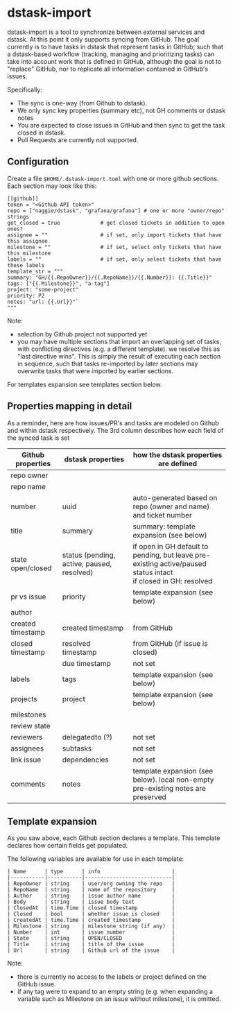 # dstask-import

dstask-import is a tool to synchronize between external services and dstask.
At this point it only supports syncing from GitHub.
The goal currently is to have tasks in dstask that represent tasks in GitHub,
such that a dstask-based workflow (tracking, managing and prioritizing tasks)
can take into account work that is defined in GitHub, although the goal is not to "replace" GitHub,
nor to replicate all information contained in GitHub's issues.

Specifically:

* The sync is one-way (from Github to dstask).
* We only sync key properties (summary etc), not GH comments or dstask notes
* You are expected to close issues in GitHub and then sync to get the task closed in dstask.
* Pull Requests are currently not supported.

## Configuration

Create a file `$HOME/.dstask-import.toml` with one or more github sections.
Each section may look like this:

```
[[github]]
token = "<Github API token>"
repo = ["naggie/dstask", "grafana/grafana"] # one or more "owner/repo" strings
get_closed = true             # get closed tickets in addition to open ones?
assignee = ""                 # if set, only import tickets that have this assignee
milestone = ""                # if set, select only tickets that have this milestone
labels = ""                   # if set, only select tickets that have these labels
template_str = """
summary: "GH/{{.RepoOwner}}/{{.RepoName}}/{{.Number}}: {{.Title}}"
tags: ["{{.Milestone}}", "a-tag"]
project: "some-project"
priority: P2
notes: "url: {{.Url}}"`
"""
```

Note:

* selection by Github project not supported yet
* you may have multiple sections that import an overlapping set of tasks, with conflicting directives (e.g. a different template).
  we resolve this as "last directive wins". This is simply the result of executing each section in sequence,
  such that tasks re-imported by later sections may overwrite tasks that were imported by earlier sections.

For templates expansion see templates section below.


## Properties mapping in detail

As a reminder, here are how issues/PR's and tasks are modeled on Github and within dstask respectively.
The 3rd column describes how each field of the synced task is set

| Github properties | dstask properties                          | how the dstask properties are defined                          |
|-------------------|--------------------------------------------|----------------------------------------------------------------|
| repo owner        |                                            |                                                                |
| repo name         |                                            |                                                                |
| number            | uuid                                       | auto-generated based on repo (owner and name) and ticket number|
| title             | summary                                    | summary: template expansion (see below)                        |
| state open/closed | status (pending, active, paused, resolved) | if open in GH default to pending, but leave pre-existing active/paused status intact<br/>if closed in GH: resolved |
| pr vs issue       | priority                                   | template expansion (see below)                                 | 
| author            |                                            |                                                                |
| created timestamp | created timestamp                          | from GitHub                                                    |
| closed timestamp  | resolved timestamp                         | from GitHub (if issue is closed)                               |
|                   | due timestamp                              | not set                                                        | 
| labels            | tags                                       | template expansion (see below)                                 |
| projects          | project                                    | template expansion (see below)                                 |
| milestones        |                                            |                                                                |
| review state      |                                            |                                                                |
| reviewers         | delegatedto (?)                            | not set                                                        |
| assignees         | subtasks                                   | not set                                                        |
| link issue        | dependencies                               | not set                                                        |
| comments          | notes                                      | template expansion (see below). local non-empty pre-existing notes are preserved               |


## Template expansion

As you saw above, each Github section declares a template.
This template declares how certain fields get populated.

The following variables are available for use in each template:

```
| Name      | type      | info                       |
|-----------|-----------|----------------------------|
| RepoOwner | string    | user/org owning the repo   |
| RepoName  | string    | name of the repository     |
| Author    | string    | issue author name          |
| Body      | string    | issue body text            |
| ClosedAt  | time.Time | closed timestamp           |
| Closed    | bool      | whether issue is closed    |
| CreatedAt | time.Time | created timestamp          |
| Milestone | string    | milestone string (if any)  |
| Number    | int       | issue number               |
| State     | string    | OPEN/CLOSED                |
| Title     | string    | title of the issue         |
| Url       | string    | Github url of the issue    |
```

Note:

* there is currently no access to the labels or project defined on the GitHub issue.
* if any tag were to expand to an empty string (e.g. when expanding a variable such as Milestone on an issue without milestone), it is omitted.
